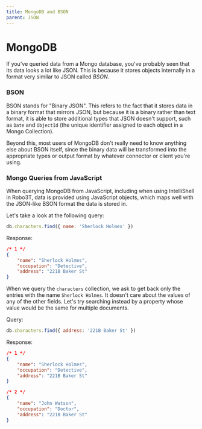 ```yaml
---
title: MongoDB and BSON
parent: JSON
---
```

# MongoDB
If you've queried data from a Mongo database, you've probably seen that its data looks a lot like JSON. This is because it stores objects internally in a format very similar to JSON called _BSON_.

### BSON
BSON stands for "Binary JSON". This refers to the fact that it stores data in a binary format that mirrors JSON, but because it is a binary rather than text format, it is able to store additional types that JSON doesn't support, such as `Date` and `ObjectId` (the unique identifier assigned to each object in a Mongo Collection).

Beyond this, most users of MongoDB don't really need to know anything else about BSON itself, since the binary data will be transformed into the appropriate types or output format by whatever connector or client you're using.

### Mongo Queries from JavaScript
When querying MongoDB from JavaScript, including when using IntelliShell in Robo3T, data is provided using JavaScript objects, which maps well with the JSON-like BSON format the data is stored in.

Let's take a look at the following query:
```JavaScript
db.characters.find({ name: 'Sherlock Holmes' })
```
Response:
```JSON
/* 1 */
{
    "name": "Sherlock Holmes",
    "occupation": "Detective",
    "address": "221B Baker St"
}
```

When we query the `characters` collection, we ask to get back only the entries with the name `Sherlock Holmes`. It doesn't care about the values of any of the other fields. Let's try searching instead by a property whose value would be the same for multiple documents.

Query:
```JavaScript
db.characters.find({ address: '221B Baker St' })
```
Response:
```JSON
/* 1 */
{
    "name": "Sherlock Holmes",
    "occupation": "Detective",
    "address": "221B Baker St"
}

/* 2 */
{
    "name": "John Watson",
    "occupation": "Doctor",
    "address": "221B Baker St"
}
```
